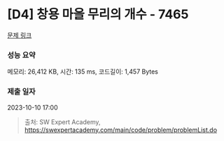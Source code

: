 # [D4] 창용 마을 무리의 개수 - 7465 

[문제 링크](https://swexpertacademy.com/main/code/problem/problemDetail.do?contestProbId=AWngfZVa9XwDFAQU) 

### 성능 요약

메모리: 26,412 KB, 시간: 135 ms, 코드길이: 1,457 Bytes

### 제출 일자

2023-10-10 17:00



> 출처: SW Expert Academy, https://swexpertacademy.com/main/code/problem/problemList.do